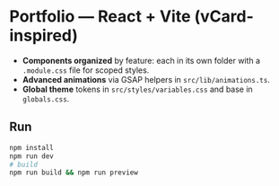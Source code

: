 # Portfolio — React + Vite (vCard-inspired)

- **Components organized** by feature: each in its own folder with a `.module.css` file for scoped styles.
- **Advanced animations** via GSAP helpers in `src/lib/animations.ts`.
- **Global theme** tokens in `src/styles/variables.css` and base in `globals.css`.

## Run
```bash
npm install
npm run dev
# build
npm run build && npm run preview
```
